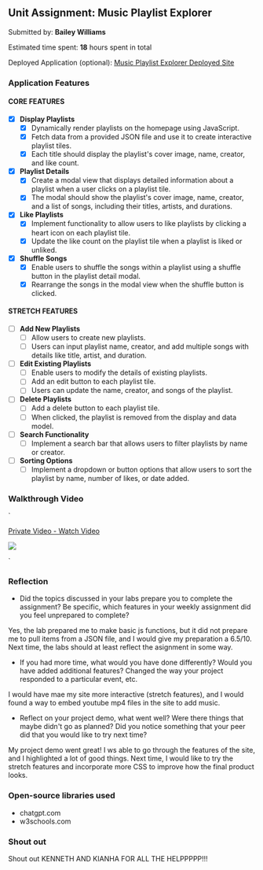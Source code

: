 ## Unit Assignment: Music Playlist Explorer

Submitted by: **Bailey Williams**

Estimated time spent: **18** hours spent in total

Deployed Application (optional): [Music Playlist Explorer Deployed Site](ADD_LINK_HERE)

### Application Features

#### CORE FEATURES

- [x] **Display Playlists**
  - [x] Dynamically render playlists on the homepage using JavaScript.
  - [x] Fetch data from a provided JSON file and use it to create interactive playlist tiles.
  - [x] Each title should display the playlist's cover image, name, creator, and like count.

- [x] **Playlist Details**
  - [x] Create a modal view that displays detailed information about a playlist when a user clicks on a playlist tile.
  - [x] The modal should show the playlist's cover image, name, creator, and a list of songs, including their titles, artists, and durations.

- [x] **Like Playlists**
  - [x] Implement functionality to allow users to like playlists by clicking a heart icon on each playlist tile.
  - [x] Update the like count on the playlist tile when a playlist is liked or unliked.

- [x] **Shuffle Songs**
  - [x] Enable users to shuffle the songs within a playlist using a shuffle button in the playlist detail modal.
  - [x] Rearrange the songs in the modal view when the shuffle button is clicked.

#### STRETCH FEATURES

- [ ] **Add New Playlists**
  - [ ] Allow users to create new playlists.
  - [ ] Users can input playlist name, creator, and add multiple songs with details like title, artist, and duration.

- [ ] **Edit Existing Playlists**
  - [ ] Enable users to modify the details of existing playlists.
  - [ ] Add an edit button to each playlist tile.
  - [ ] Users can update the name, creator, and songs of the playlist.

- [ ] **Delete Playlists**
  - [ ] Add a delete button to each playlist tile.
  - [ ] When clicked, the playlist is removed from the display and data model.

- [ ] **Search Functionality**
  - [ ] Implement a search bar that allows users to filter playlists by name or creator.

- [ ] **Sorting Options**
  - [ ] Implement a dropdown or button options that allow users to sort the playlist by name, number of likes, or date added.

### Walkthrough Video

`<div>
    <a href="https://www.loom.com/share/2973ff68dfa9484d963a483a422bbdc6">
      <p>Private Video - Watch Video</p>
    </a>
    <a href="https://www.loom.com/share/2973ff68dfa9484d963a483a422bbdc6">
      <img style="max-width:300px;" src="https://cdn.loom.com/placeholders/private-video.gif">
    </a>
  </div>`

### Reflection

* Did the topics discussed in your labs prepare you to complete the assignment? Be specific, which features in your weekly assignment did you feel unprepared to complete?

Yes, the lab prepared me to make basic js functions, but it did not prepare me to pull items from a JSON file, and I would give my preparation a 6.5/10. Next time, the labs should at least reflect the asignment in some way.

* If you had more time, what would you have done differently? Would you have added additional features? Changed the way your project responded to a particular event, etc.
  
I would have mae my site more interactive (stretch features), and I would found a way to embed youtube mp4 files in the site to add music.

* Reflect on your project demo, what went well? Were there things that maybe didn't go as planned? Did you notice something that your peer did that you would like to try next time?

My project demo went great! I ws able to go through the features of the site, and I highlighted a lot of good things. Next time, I would like to try the stretch features and incorporate more CSS to improve how the final product looks.

### Open-source libraries used

- chatgpt.com
- w3schools.com

### Shout out

Shout out KENNETH AND KIANHA FOR ALL THE HELPPPPP!!!